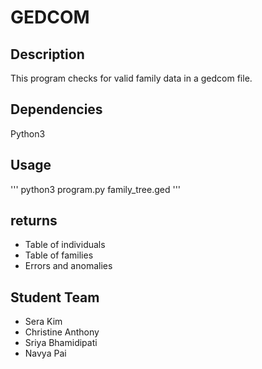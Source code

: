 # GEDCOM

## Description
This program checks for valid family data in a gedcom file.

## Dependencies
Python3

## Usage
'''
python3 program.py family_tree.ged
'''

## returns 
* Table of individuals
* Table of families
* Errors and anomalies

## Student Team
* Sera Kim
* Christine Anthony
* Sriya Bhamidipati
* Navya Pai